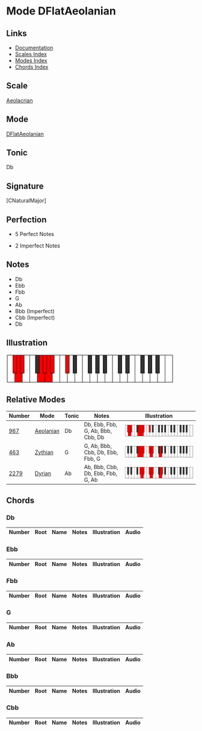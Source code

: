 # Mode DFlatAeolanian

## Links

- [Documentation](index.md)
- [Scales Index](Scales.md)
- [Modes Index](Modes.md)
- [Chords Index](Chords.md)

## Scale

[Aeolacrian](ScaleAeolacrian.md)

## Mode

[DFlatAeolanian](ModeDFlatAeolanian.md)

## Tonic

Db

## Signature

[CNaturalMajor]

## Perfection

 - 5 Perfect Notes

 - 2 Imperfect Notes

## Notes

- Db
- Ebb
- Fbb
- G
- Ab
- Bbb (Imperfect)
- Cbb (Imperfect)
- Db

## Illustration

![DFlatAeolanian](ModeDFlatAeolanian.png)

## Relative Modes

| Number | Mode | Tonic | Notes | Illustration |
|--------|------|-------|-------|--------------|
| [967](https://ianring.com/musictheory/scales/967) | [Aeolanian](ModeAeolanian.md) | Db | Db, Ebb, Fbb, G, Ab, Bbb, Cbb, Db | ![DFlatAeolanian](ModeDFlatAeolanian.png) |
| [463](https://ianring.com/musictheory/scales/463) | [Zythian](ModeZythian.md) | G | G, Ab, Bbb, Cbb, Db, Ebb, Fbb, G | ![GNaturalZythian](ModeGNaturalZythian.png) |
| [2279](https://ianring.com/musictheory/scales/2279) | [Dyrian](ModeDyrian.md) | Ab | Ab, Bbb, Cbb, Db, Ebb, Fbb, G, Ab | ![AFlatDyrian](ModeAFlatDyrian.png) |

## Chords

### Db

| Number | Root | Name | Notes | Illustration | Audio |
|--------|------|------|-------|--------------|-------|

### Ebb

| Number | Root | Name | Notes | Illustration | Audio |
|--------|------|------|-------|--------------|-------|

### Fbb

| Number | Root | Name | Notes | Illustration | Audio |
|--------|------|------|-------|--------------|-------|

### G

| Number | Root | Name | Notes | Illustration | Audio |
|--------|------|------|-------|--------------|-------|

### Ab

| Number | Root | Name | Notes | Illustration | Audio |
|--------|------|------|-------|--------------|-------|

### Bbb

| Number | Root | Name | Notes | Illustration | Audio |
|--------|------|------|-------|--------------|-------|

### Cbb

| Number | Root | Name | Notes | Illustration | Audio |
|--------|------|------|-------|--------------|-------|

